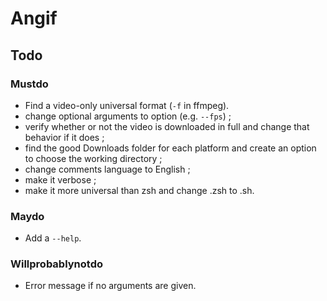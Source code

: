 # Angif

## Todo
### Mustdo
- Find a video-only universal format (`-f` in ffmpeg).
- change optional arguments to option (e.g. `--fps`) ;
- verify whether or not the video is downloaded in full and change that behavior if it does ;
- find the good Downloads folder for each platform and create an option to choose the working directory ;
- change comments language to English ;
- make it verbose ;
- make it more universal than zsh and change .zsh to .sh.

### Maydo
- Add a `--help`.

### Willprobablynotdo
- Error message if no arguments are given.
